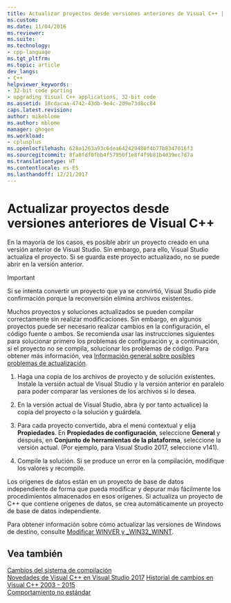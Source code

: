 ```yaml
---
title: Actualizar proyectos desde versiones anteriores de Visual C++ | Microsoft Docs
ms.custom: 
ms.date: 11/04/2016
ms.reviewer: 
ms.suite: 
ms.technology:
- cpp-language
ms.tgt_pltfrm: 
ms.topic: article
dev_langs:
- C++
helpviewer_keywords:
- 32-bit code porting
- upgrading Visual C++ applications, 32-bit code
ms.assetid: 18cdacaa-4742-43db-9e4c-2d9e73d8cc84
caps.latest.revision: 
author: mikeblome
ms.author: mblome
manager: ghogen
ms.workload:
- cplusplus
ms.openlocfilehash: 628a1263a93c6dea642429480f4b77b8347016f3
ms.sourcegitcommit: 8fa8fdf0fbb4f57950f1e8f4f9b81b4d39ec7d7a
ms.translationtype: HT
ms.contentlocale: es-ES
ms.lasthandoff: 12/21/2017
---
```

# <a name="upgrading-projects-from-earlier-versions-of-visual-c"></a>Actualizar proyectos desde versiones anteriores de Visual C++
En la mayoría de los casos, es posible abrir un proyecto creado en una versión anterior de Visual Studio. Sin embargo, para ello, Visual Studio actualiza el proyecto. Si se guarda este proyecto actualizado, no se puede abrir en la versión anterior.  
  
> [!IMPORTANT]
>  Si se intenta convertir un proyecto que ya se convirtió, Visual Studio pide confirmación porque la reconversión elimina archivos existentes.  
  
 Muchos proyectos y soluciones actualizados se pueden compilar correctamente sin realizar modificaciones. Sin embargo, en algunos proyectos puede ser necesario realizar cambios en la configuración, el código fuente o ambos. Se recomienda usar las instrucciones siguientes para solucionar primero los problemas de configuración y, a continuación, si el proyecto no se compila, solucionar los problemas de código. Para obtener más información, vea [Información general sobre posibles problemas de actualización](../porting/overview-of-potential-upgrade-issues-visual-cpp.md).  
  
1.  Haga una copia de los archivos de proyecto y de solución existentes. Instale la versión actual de Visual Studio y la versión anterior en paralelo para poder comparar las versiones de los archivos si lo desea.  
  
2.  En la versión actual de Visual Studio, abra (y por tanto actualice) la copia del proyecto o la solución y guárdela.  
  
3.  Para cada proyecto convertido, abra el menú contextual y elija **Propiedades**. En **Propiedades de configuración**, seleccione **General** y después, en **Conjunto de herramientas de la plataforma**, seleccione la versión actual. (Por ejemplo, para Visual Studio 2017, seleccione v141).  
  
4.  Compile la solución. Si se produce un error en la compilación, modifique los valores y recompile.  
  
 Los orígenes de datos están en un proyecto de base de datos independiente de forma que pueda modificar y depurar más fácilmente los procedimientos almacenados en esos orígenes. Si actualiza un proyecto de C++ que contiene orígenes de datos, se crea automáticamente un proyecto de base de datos independiente.  
  
 Para obtener información sobre cómo actualizar las versiones de Windows de destino, consulte [Modificar WINVER y _WIN32_WINNT](../porting/modifying-winver-and-win32-winnt.md).  
  
## <a name="see-also"></a>Vea también  
 [Cambios del sistema de compilación](../build/build-system-changes.md)  
 [Novedades de Visual C++ en Visual Studio 2017](../what-s-new-for-visual-cpp-in-visual-studio.md) [Historial de cambios en Visual C++ 2003 - 2015](../porting/visual-cpp-change-history-2003-2015.md)   
 [Comportamiento no estándar](../cpp/nonstandard-behavior.md)